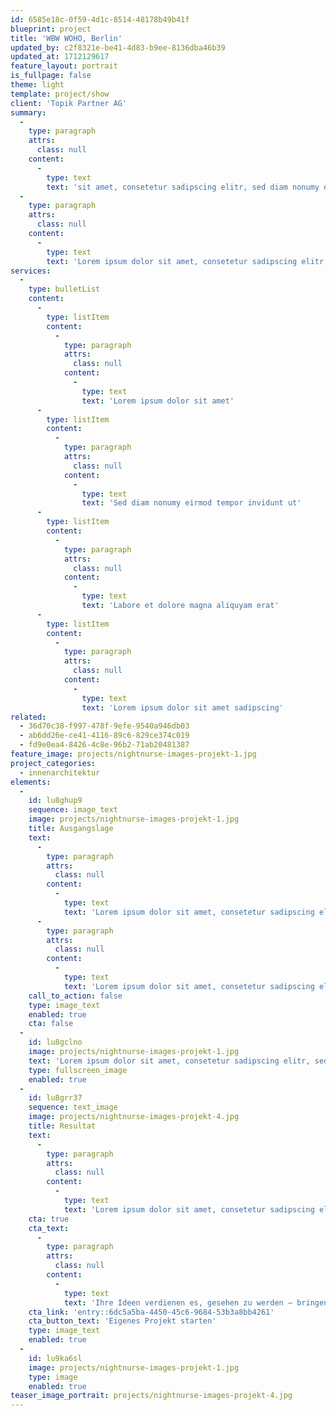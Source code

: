 ```yaml
---
id: 6585e18c-0f59-4d1c-8514-48178b49b41f
blueprint: project
title: 'WBW WOHO, Berlin'
updated_by: c2f8321e-be41-4d83-b9ee-8136dba46b39
updated_at: 1712129617
feature_layout: portrait
is_fullpage: false
theme: light
template: project/show
client: 'Topik Partner AG'
summary:
  -
    type: paragraph
    attrs:
      class: null
    content:
      -
        type: text
        text: 'sit amet, consetetur sadipscing elitr, sed diam nonumy eirmod tempor invidunt ut labore et dolore magna aliquyam erat, sed diam voluptua lorem ipsum atuem.'
  -
    type: paragraph
    attrs:
      class: null
    content:
      -
        type: text
        text: 'Lorem ipsum dolor sit amet, consetetur sadipscing elitr, sed diam nonumy eirmod tempor invidunt ut labore et dolore magna aliquyam erat, sed diam voluptua lorem ipsum atuem.'
services:
  -
    type: bulletList
    content:
      -
        type: listItem
        content:
          -
            type: paragraph
            attrs:
              class: null
            content:
              -
                type: text
                text: 'Lorem ipsum dolor sit amet'
      -
        type: listItem
        content:
          -
            type: paragraph
            attrs:
              class: null
            content:
              -
                type: text
                text: 'Sed diam nonumy eirmod tempor invidunt ut'
      -
        type: listItem
        content:
          -
            type: paragraph
            attrs:
              class: null
            content:
              -
                type: text
                text: 'Labore et dolore magna aliquyam erat'
      -
        type: listItem
        content:
          -
            type: paragraph
            attrs:
              class: null
            content:
              -
                type: text
                text: 'Lorem ipsum dolor sit amet sadipscing'
related:
  - 36d70c38-f997-478f-9efe-9540a946db03
  - ab6dd26e-ce41-4116-89c6-829ce374c019
  - fd9e0ea4-8426-4c8e-96b2-71ab20481387
feature_image: projects/nightnurse-images-projekt-1.jpg
project_categories:
  - innenarchitektur
elements:
  -
    id: lu8ghup9
    sequence: image_text
    image: projects/nightnurse-images-projekt-1.jpg
    title: Ausgangslage
    text:
      -
        type: paragraph
        attrs:
          class: null
        content:
          -
            type: text
            text: 'Lorem ipsum dolor sit amet, consetetur sadipscing elitr, sed diam nonumy eirmod tempor invidunt ut labore et dolore magna aliquyam erat, sed diam voluptua lorem ipsum atuem.'
      -
        type: paragraph
        attrs:
          class: null
        content:
          -
            type: text
            text: 'Lorem ipsum dolor sit amet, consetetur sadipscing elitr, sed diam nonumy eirmod tempor invidunt ut labore et dolore magna aliquyam erat, sed diam voluptua lorem ipsum atuem.'
    call_to_action: false
    type: image_text
    enabled: true
    cta: false
  -
    id: lu8gclno
    image: projects/nightnurse-images-projekt-1.jpg
    text: 'Lorem ipsum dolor sit amet, consetetur sadipscing elitr, sed diam nonumy eirmod tempor invidunt ut labore et dolore magna aliquyam erat, sed diam voluptua lorem ipsum atuem.'
    type: fullscreen_image
    enabled: true
  -
    id: lu8grr37
    sequence: text_image
    image: projects/nightnurse-images-projekt-4.jpg
    title: Resultat
    text:
      -
        type: paragraph
        attrs:
          class: null
        content:
          -
            type: text
            text: 'Lorem ipsum dolor sit amet, consetetur sadipscing elitr, sed diam nonumy eirmod tempor invidunt ut labore et dolore magna aliquyam erat, sed diam voluptua lorem ipsum atuem.'
    cta: true
    cta_text:
      -
        type: paragraph
        attrs:
          class: null
        content:
          -
            type: text
            text: 'Ihre Ideen verdienen es, gesehen zu werden – bringen wir Ihr Projekt ins Rollen!'
    cta_link: 'entry::6dc5a5ba-4450-45c6-9684-53b3a8bb4261'
    cta_button_text: 'Eigenes Projekt starten'
    type: image_text
    enabled: true
  -
    id: lu9ka6sl
    image: projects/nightnurse-images-projekt-1.jpg
    type: image
    enabled: true
teaser_image_portrait: projects/nightnurse-images-projekt-4.jpg
---
```

